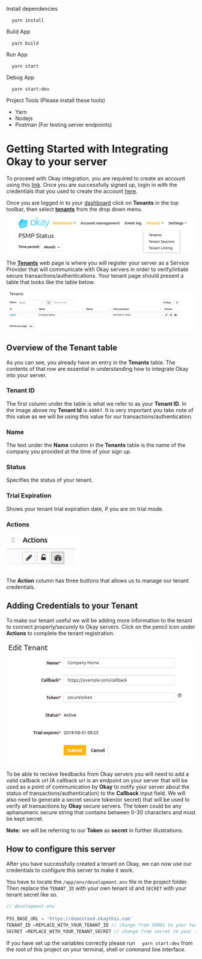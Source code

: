 Install dependencies
```
  yarn install
```
Build App
```
  yarn build
```
Run App
```
  yarn start
```

Debug App
```
  yarn start:dev
```

Project Tools (Please install these tools)
- Yarn
- Nodejs
- Postman (For testing server endpoints)

# Getting Started with Integrating Okay to your server

 To proceed with Okay integration, you are required to create an account using this [link](https://okaythis.com/signup). Once you are successfully signed up, login in with the credentials that you used to create the account [here](https://demostand.okaythis.com/multi-tenant-admin/login).

 Once you are logged in to your [dashboard](https://demostand.okaythis.com/pss-admin/dashboard) click on **Tenants** in the top toolbar, then select [**tenants**](https://demostand.okaythis.com/multi-tenant-admin/tenants) from the drop down menu.

 ![Dashboard Toolbar Image](/app/src/public/images/toolbar-tenants.png)

 The [**Tenants**](https://demostand.okaythis.com/multi-tenant-admin/tenants) web page is where you will register your server as a Service Provider that will communicate with Okay servers in order to verify/intiate secure transactions/authentications. Your tenant page should present a table that looks like the table below.

 ![Tenant Table Image](/app/src/public/images/tenant-dashboard.png)

## Overview of the Tenant table

 As you can see, you already have an entry in the **Tenants** table. The contents of that row are essential in understanding how to integrate Okay into your server.

### Tenant ID

 The first column under the table is what we refer to as your **Tenant ID**. In the image above my **Tenant Id** is `40007`. It is very important you take note of this value as we will be using this value for our transactions/authentication.

### Name

 The text under the **Name** column in the **Tenants** table is the name of the company you provided at the time of your sign up. 

### Status

 Specifies the status of your tenant.

### Trial Expiration

 Shows your tenant trial expiration date, if you are on trial mode.

### Actions

![Action Column Image](/app/src/public/images/tenants-action-column.png)

The **Action** column has three buttons that allows us to manage our tenant credentials.

## Adding Credentials to your Tenant

To make our tenant useful we will be adding more information to the tenant to connect properly/securely to Okay servers. Click on the pencil icon under **Actions** to complete the tenant registration.

![Edit Tenant Image](/app/src/public/images/edit-tenant.png)

To be able to recieve feedbacks from Okay servers you will need to add a valid callback url (A callback url is an endpoint on your server that will be used as a point of communication by **Okay** to notify your server about the status of transactions/authentication) to the **Callback** input field. We will also need to generate a secret secure token(or secret) that will be used to verify all transactions by **Okay** secure servers. The token could be any aphanumeric secure string that contains between 0-30 characters and must be kept secret.

**Note:** we will be referring to our **Token** as **secret** in further illustrations.

## How to configure this server

After you have successfully created a tenant on Okay, we can now use our credentials to configure this server to make it work. 

You have to locate the `/app/env/development.env` file in the project folder. Then replace the `TENANT_ID` with your own tenant id and `SECRET` with your tenant secret like so.
```js
// development.env

PSS_BASE_URL = 'https://demostand.okaythis.com'
TENANT_ID =REPLACE_WITH_YOUR_TENANT_ID // change from 50001 to your tenant id
SECRET =REPLACE_WITH_YOUR_TENANT_SECRET // change from secret to your tenant secret
```

If you have set up the variables correctly please run `  yarn start:dev` from the root of this project on your terminal, shell or command line interface.